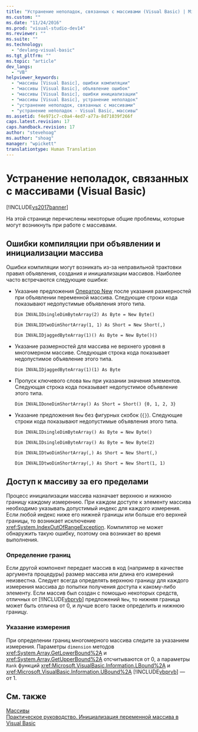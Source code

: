 ```yaml
---
title: "Устранение неполадок, связанных с массивами (Visual Basic) | Microsoft Docs"
ms.custom: ""
ms.date: "11/24/2016"
ms.prod: "visual-studio-dev14"
ms.reviewer: ""
ms.suite: ""
ms.technology: 
  - "devlang-visual-basic"
ms.tgt_pltfrm: ""
ms.topic: "article"
dev_langs: 
  - "VB"
helpviewer_keywords: 
  - "массивы [Visual Basic], ошибки компиляции"
  - "массивы [Visual Basic], объявление ошибок"
  - "массивы [Visual Basic], ошибки инициализации"
  - "массивы [Visual Basic], устранение неполадок"
  - "устранение неполадок, связанных с массивами"
  - "устранение неполадок - Visual Basic, массивы"
ms.assetid: f4e971c7-c0a4-4ed7-a77a-8d71039f266f
caps.latest.revision: 17
caps.handback.revision: 17
author: "stevehoag"
ms.author: "shoag"
manager: "wpickett"
translationtype: Human Translation
---
```

# Устранение неполадок, связанных с массивами (Visual Basic)
[!INCLUDE[vs2017banner](../../../../csharp/includes/vs2017banner.md)]

На этой странице перечислены некоторые общие проблемы, которые могут возникнуть при работе с массивами.  
  
## Ошибки компиляции при объявлении и инициализации массива  
 Ошибки компиляции могут возникать из\-за неправильной трактовки правил объявления, создания и инициализации массивов.  Наиболее часто встречаются следующие ошибки:  
  
-   Указание предложения [Оператор New](../../../../visual-basic/language-reference/operators/new-operator.md) после указания размерностей при объявлении переменной массива.  Следующие строки кода показывают недопустимые объявления этого типа.  
  
     `Dim INVALIDsingleDimByteArray(2) As Byte = New Byte()`  
  
     `Dim INVALIDtwoDimShortArray(1, 1) As Short = New Short(,)`  
  
     `Dim INVALIDjaggedByteArray(1)() As Byte = New Byte()()`  
  
-   Указание размерностей для массива не верхнего уровня в многомерном массиве.  Следующая строка кода показывает недопустимое объявление этого типа.  
  
     `Dim INVALIDjaggedByteArray(1)(1) As Byte`  
  
-   Пропуск ключевого слова `New` при указании значения элементов.  Следующая строка кода показывает недопустимое объявление этого типа.  
  
     `Dim INVALIDoneDimShortArray() As Short = Short() {0, 1, 2, 3}`  
  
-   Указание предложения `New` без фигурных скобок \(`{}`\).  Следующие строки кода показывают недопустимые объявления этого типа.  
  
     `Dim INVALIDsingleDimByteArray() As Byte = New Byte()`  
  
     `Dim INVALIDsingleDimByteArray() As Byte = New Byte(2)`  
  
     `Dim INVALIDtwoDimShortArray(,) As Short = New Short(,)`  
  
     `Dim INVALIDtwoDimShortArray(,) As Short = New Short(1, 1)`  
  
## Доступ к массиву за его пределами  
 Процесс инициализации массива назначает верхнюю и нижнюю границу каждому измерению.  При каждом доступе к элементу массива необходимо указывать допустимый индекс для каждого измерения.  Если любой индекс ниже его нижней границы или больше его верхней границы, то возникает исключение <xref:System.IndexOutOfRangeException>.  Компилятор не может обнаружить такую ошибку, поэтому она возникает во время выполнения.  
  
### Определение границ  
 Если другой компонент передает массив в код \(например в качестве аргумента процедуры\) размер массива или длина его измерений неизвестна.  Следует всегда определять верхнюю границу для каждого измерения массива до попытки получения доступа к какому\-либо элементу.  Если массив был создан с помощью некоторых средств, отличных от [!INCLUDE[vbprvb](../../../../csharp/programming-guide/concepts/linq/includes/vbprvb_md.md)] предложений `New`, то нижняя граница может быть отлична от 0, и лучше всего также определить и нижнюю границу.  
  
### Указание измерения  
 При определении границ многомерного массива следите за указанием измерения.  Параметры `dimension` методов <xref:System.Array.GetLowerBound%2A> и <xref:System.Array.GetUpperBound%2A> отсчитываются от 0, а параметры `Rank` функций <xref:Microsoft.VisualBasic.Information.LBound%2A> и <xref:Microsoft.VisualBasic.Information.UBound%2A> [!INCLUDE[vbprvb](../../../../csharp/programming-guide/concepts/linq/includes/vbprvb_md.md)] — от 1.  
  
## См. также  
 [Массивы](../../../../visual-basic/programming-guide/language-features/arrays/index.md)   
 [Практическое руководство. Инициализация переменной массива в Visual Basic](../../../../visual-basic/programming-guide/language-features/arrays/how-to-initialize-an-array-variable.md)
